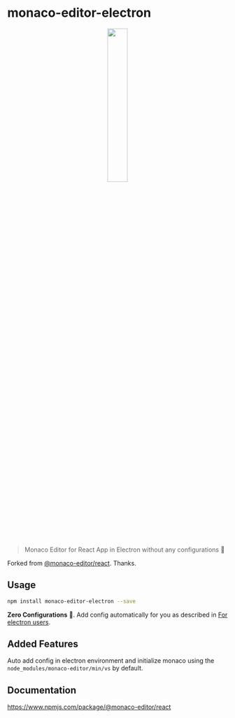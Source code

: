 # monaco-editor-electron

<p align="center"><img src="https://user-images.githubusercontent.com/2723376/55211710-2f76e000-5228-11e9-887b-67faca78c4b9.png" width="30%" /></p>

> Monaco Editor for React App in Electron without any configurations 🎉

Forked from [@monaco-editor/react](https://www.npmjs.com/package/@monaco-editor/react). Thanks.

## Usage

```sh
npm install monaco-editor-electron --save
```

**Zero Configurations** 🎉. Add config automatically for you as described in [For electron users]( https://www.npmjs.com/package/@monaco-editor/react#for-electron-users).

## Added Features

Auto add config in electron environment and initialize monaco using the `node_modules/monaco-editor/min/vs` by default.

## Documentation

https://www.npmjs.com/package/@monaco-editor/react
